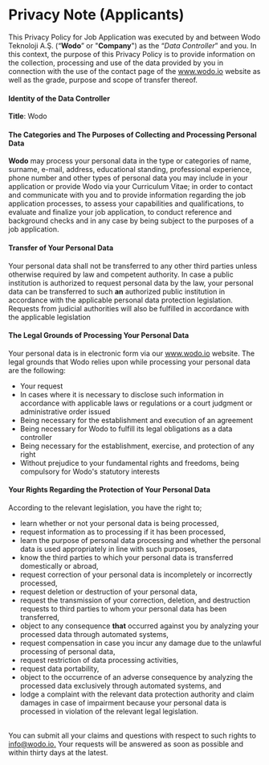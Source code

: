 # Privacy Note (Applicants)

This Privacy Policy for Job Application was executed by and between Wodo Teknoloji A.Ş. (“**Wodo**” or "**Company**") as the “_Data Controller_” and you. In this context, the purpose of this Privacy Policy is to provide information on the collection, processing and use of the data provided by you in connection with the use of the contact page of the www.wodo.io website as well as the grade, purpose and scope of transfer thereof.

#### **Identity of the Data Controller**

**Title**: Wodo

#### **The Categories and The Purposes of Collecting and Processing Personal Data**

**Wodo** may process your personal data in the type or categories of name, surname, e-mail, address, educational standing, professional experience, phone number and other types of personal data you may include in your application or provide Wodo via your Curriculum Vitae; in order to contact and communicate with you and to provide information regarding the job application processes, to assess your capabilities and qualifications, to evaluate and finalize your job application, to conduct reference and background checks and in any case by being subject to the purposes of a job application.

#### **Transfer of Your Personal Data**

Your personal data shall not be transferred to any other third parties unless otherwise required by law and competent authority. In case a public institution is authorized to request personal data by the law, your personal data can be transferred to such **an** authorized public institution in accordance with the applicable personal data protection legislation. Requests from judicial authorities will also be fulfilled in accordance with the applicable legislation

#### **The Legal Grounds of Processing Your Personal Data**

Your personal data is in electronic form via our www.wodo.io website. The legal grounds that Wodo relies upon while processing your personal data are the following:

* Your request
* In cases where it is necessary to disclose such information in accordance with applicable laws or regulations or a court judgment or administrative order issued
* Being necessary for the establishment and execution of an agreement
* Being necessary for Wodo to fulfill its legal obligations as a data controller
* Being necessary for the establishment, exercise, and protection of any right
* Without prejudice to your fundamental rights and freedoms, being compulsory for Wodo's statutory interests

#### **Your Rights Regarding the Protection of Your Personal Data**

According to the relevant legislation, you have the right to;

* learn whether or not your personal data is being processed,
* request information as to processing if it has been processed,
* learn the purpose of personal data processing and whether the personal data is used appropriately in line with such purposes,
* know the third parties to which your personal data is transferred domestically or abroad,
* request correction of your personal data is incompletely or incorrectly processed,
* request deletion or destruction of your personal data,
* request the transmission of your correction, deletion, and destruction requests to third parties to whom your personal data has been transferred,
* object to any consequence **that** occurred against you by analyzing your processed data through automated systems,
* request compensation in case you incur any damage due to the unlawful processing of personal data,
* request restriction of data processing activities,
* request data portability,
* object to the occurrence of an adverse consequence by analyzing the processed data exclusively through automated systems, and
* lodge a complaint with the relevant data protection authority and claim damages in case of impairment because your personal data is processed in violation of the relevant legal legislation.

\
You can submit all your claims and questions with respect to such rights to [info@wodo.io.](mailto:info@wodo.io) Your requests will be answered as soon as possible and within thirty days at the latest.
